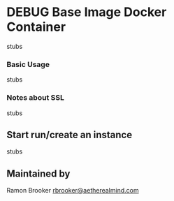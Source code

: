 DEBUG Base Image Docker Container
======================

stubs


### Basic Usage

stubs

### Notes about SSL 

stubs


## Start run/create an instance 

stubs



Maintained by  
-------------

Ramon Brooker <rbrooker@aetherealmind.com>



